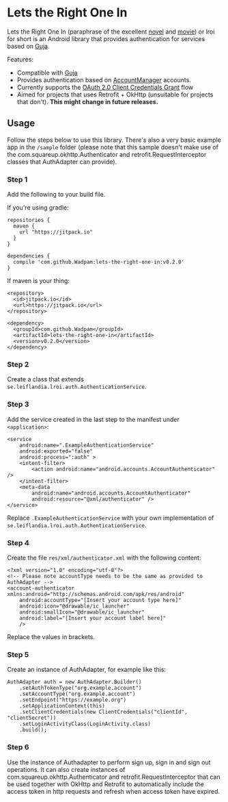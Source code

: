 # Lets the Right One In

Lets the Right One In (paraphrase of the excellent
  [novel](http://en.wikipedia.org/wiki/Let_the_Right_One_In_%28novel%29) and
  [movie](http://www.imdb.com/title/tt1139797/)) or lroi for short is an Android
  library that provides authentication for services based on [Guja](https://github.com/Wadpam/guja).

Features:

- Compatible with [Guja](https://github.com/Wadpam/guja)
- Provides authentication based on [AccountManager](http://developer.android.com/reference/android/accounts/AccountManager.html) accounts.
- Currently supports the [OAuth 2.0 Client Credentials Grant](http://tools.ietf.org/html/rfc6749#section-4.4) flow
- Aimed for projects that uses Retrofit + OkHttp (unsuitable for projects that don't). __This might change in future releases.__


## Usage

Follow the steps below to use this library. There's also a very basic example app in the `/sample` folder (please note that this sample doesn't make use of the com.squareup.okhttp.Authenticator and retrofit.RequestInterceptor classes that AuthAdapter can provide).

### Step 1

Add the following to your build file.

If you're using gradle:

```
repositories {
  maven {
    url "https://jitpack.io"
  }
}

dependencies {
  compile 'com.github.Wadpam:lets-the-right-one-in:v0.2.0'
}
```

If maven is your thing:

```
<repository>
  <id>jitpack.io</id>
  <url>https://jitpack.io</url>
</repository>

<dependency>
  <groupId>com.github.Wadpam</groupId>
  <artifactId>lets-the-right-one-in</artifactId>
  <version>v0.2.0</version>
</dependency>
```

### Step 2

Create a class that extends `se.leiflandia.lroi.auth.AuthenticationService`.

### Step 3

Add the service created in the last step to the manifest under `<application>`:

```
<service
    android:name=".ExampleAuthenticationService"
    android:exported="false"
    android:process=":auth" >
    <intent-filter>
        <action android:name="android.accounts.AccountAuthenticator" />
    </intent-filter>
    <meta-data
        android:name="android.accounts.AccountAuthenticator"
        android:resource="@xml/authenticator" />
</service>
```

Replace `.ExampleAuthenticationService` with your own implementation of `se.leiflandia.lroi.auth.AuthenticationService`.


### Step 4

Create the file `res/xml/authenticator.xml` with the following content:

```
<?xml version="1.0" encoding="utf-8"?>
<!-- Please note accountType needs to be the same as provided to AuthAdapter -->
<account-authenticator xmlns:android="http://schemas.android.com/apk/res/android"
    android:accountType="[Insert your account type here]"
    android:icon="@drawable/ic_launcher"
    android:smallIcon="@drawable/ic_launcher"
    android:label="[Insert your account label here]"
    />
```

Replace the values in brackets.


### Step 5

Create an instance of AuthAdapter, for example like this:

```
AuthAdapter auth = new AuthAdapter.Builder()
    .setAuthTokenType("org.example.account")
    .setAccountType("org.example.account")
    .setEndpoint("https://example.org")
    .setApplicationContext(this)
    .setClientCredentials(new ClientCredentials("clientId", "clientSecret"))
    .setLoginActivityClass(LoginActivity.class)
    .build();
```
### Step 6

Use the instance of Authadapter to perform sign up, sign in and sign out operations. It can also create
instances of com.squareup.okhttp.Authenticator and retrofit.RequestInterceptor that can be used
together with OkHttp and Retrofit to automatically include the access token in http requests and refresh when access token have expired.
